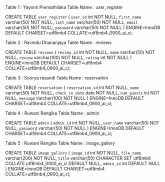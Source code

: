 Table 1 : Yayomi Premathilaka  Table Name : user_register 

CREATE TABLE `user_register` (
  `user_id` int NOT NULL,
  `first_name` varchar(50) NOT NULL,
  `last_name` varchar(50) NOT NULL,
  `email` varchar(50) NOT NULL,
  `password` varchar(50) NOT NULL
) ENGINE=InnoDB DEFAULT CHARSET=utf8mb4 COLLATE=utf8mb4_0900_ai_ci;


Table 2 : Ravindu Dhananjaya  Table Name : reviews

CREATE TABLE `reviews` (
  `review_id` int NOT NULL,
  `name` varchar(50) NOT NULL,
  `review` varchar(100) NOT NULL,
  `rating` int NOT NULL
) ENGINE=InnoDB DEFAULT CHARSET=utf8mb4 COLLATE=utf8mb4_0900_ai_ci;



Table 3 : Soorya rasandi   Table Name : reservation

CREATE TABLE `reservation` (
  `reservation_id` int NOT NULL,
  `name` varchar(50) NOT NULL,
  `check_in_date` date NOT NULL,
  `num_guests` int NOT NULL,
  `message` varchar(100) NOT NULL
) ENGINE=InnoDB DEFAULT CHARSET=utf8mb4 COLLATE=utf8mb4_0900_ai_ci;


Table 4 : Ruwani Rangika  Table Name : admin

CREATE TABLE `admin` (
  `admin_id` int NOT NULL,
  `user_name` varchar(50) NOT NULL,
  `password` varchar(50) NOT NULL
) ENGINE=InnoDB DEFAULT CHARSET=utf8mb4 COLLATE=utf8mb4_0900_ai_ci;


Table 5 : Ruwani Rangika  Table Name : image_gallery

CREATE TABLE `image_gallery` (
  `image_id` int NOT NULL,
  `file_name` varchar(200) NOT NULL,
  `title` varchar(50) CHARACTER SET utf8mb4 COLLATE utf8mb4_0900_ai_ci DEFAULT NULL,
  `admin_id` int DEFAULT NULL
) ENGINE=InnoDB DEFAULT CHARSET=utf8mb4 COLLATE=utf8mb4_0900_ai_ci;
